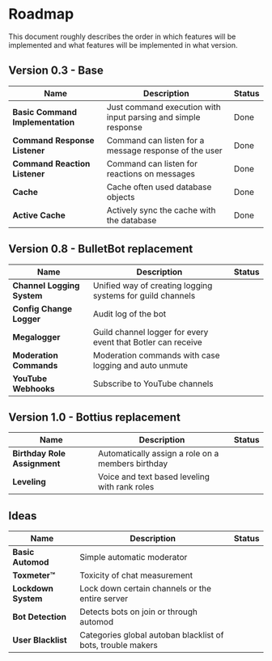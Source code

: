 # Roadmap

This document roughly describes the order in which features will be implemented and what features
will be implemented in what version.

## Version 0.3 - Base

| Name                             | Description                                                   | Status |
| -------------------------------- | ------------------------------------------------------------- | ------ |
| **Basic Command Implementation** | Just command execution with input parsing and simple response | Done   |
| **Command Response Listener**    | Command can listen for a message response of the user         | Done   |
| **Command Reaction Listener**    | Command can listen for reactions on messages                  | Done   |
| **Cache**                        | Cache often used database objects                             | Done   |
| **Active Cache**                 | Actively sync the cache with the database                     | Done   |

## Version 0.8 - BulletBot replacement

| Name                       | Description                                                  | Status |
| -------------------------- | ------------------------------------------------------------ | ------ |
| **Channel Logging System** | Unified way of creating logging systems for guild channels   |
| **Config Change Logger**   | Audit log of the bot                                         |
| **Megalogger**             | Guild channel logger for every event that Botler can receive |
| **Moderation Commands**    | Moderation commands with case logging and auto unmute        |
| **YouTube Webhooks**       | Subscribe to YouTube channels                                |

## Version 1.0 - Bottius replacement

| Name                         | Description                                       | Status |
| ---------------------------- | ------------------------------------------------- | ------ |
| **Birthday Role Assignment** | Automatically assign a role on a members birthday |
| **Leveling**                 | Voice and text based leveling with rank roles     |

## Ideas

| Name                | Description                                                 | Status |
| ------------------- | ----------------------------------------------------------- | ------ |
| **Basic Automod**   | Simple automatic moderator                                  |
| **Toxmeter™️**       | Toxicity of chat measurement                                |
| **Lockdown System** | Lock down certain channels or the entire server             |
| **Bot Detection**   | Detects bots on join or through automod                     |
| **User Blacklist**  | Categories global autoban blacklist of bots, trouble makers |
